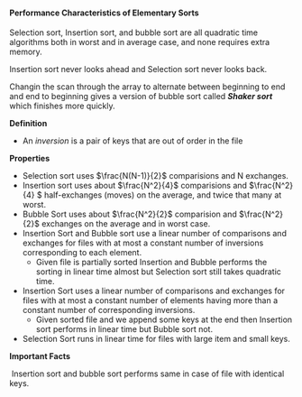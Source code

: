 #### Performance Characteristics of Elementary Sorts

Selection sort, Insertion sort, and bubble sort are all quadratic time algorithms both in worst and in average case, and none requires extra memory.

Insertion sort never looks ahead and Selection sort never looks back.

Changin the scan through the array to alternate between beginning to end and end to beginning gives a version of bubble sort called ***Shaker sort*** which finishes more quickly.

**Definition**

- An *inversion* is a pair of keys that are out of order in the file

**Properties**

- Selection sort uses $\frac{N(N-1)}{2}$ comparisions and N exchanges.
- Insertion sort uses about $\frac{N^2}{4}$ comparisions and $\frac{N^2}{4} $ half-exchanges (moves) on the average, and twice that many at worst.
- Bubble Sort uses about $\frac{N^2}{2}$ comparision and $\frac{N^2}{2}$ exchanges on the average and in worst case.
- Insertion Sort and Bubble sort use a linear number of comparisons and exchanges for files with at most a constant number of inversions corresponding to each element.
  - Given file is partially sorted Insertion and Bubble performs the sorting in linear time almost but Selection sort still takes quadratic time.
- Insertion Sort uses a linear number of comparisons and exchanges for files with at most a constant number of elements having more than a constant number of corresponding inversions.
  - Given sorted file and we append some keys at the end then Insertion sort performs in linear time but Bubble sort not.
- Selection Sort runs in linear time for files with large item and small keys.



**Important Facts**

​	Insertion sort and bubble sort performs same in case of file with identical keys.

​	